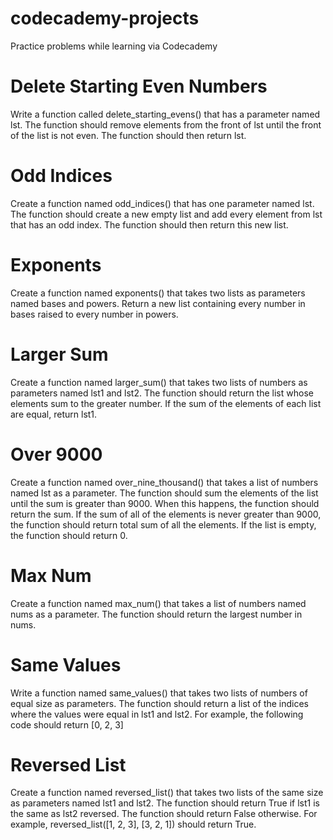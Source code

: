 # codecademy-projects
Practice problems while learning via Codecademy

# Delete Starting Even Numbers
Write a function called delete_starting_evens() that has a parameter named lst.
The function should remove elements from the front of lst until the front of the list is not even. 
The function should then return lst.

# Odd Indices
Create a function named odd_indices() that has one parameter named lst.
The function should create a new empty list and add every element from lst that has an odd index. 
The function should then return this new list.

# Exponents
Create a function named exponents() that takes two lists as parameters named bases and powers. 
Return a new list containing every number in bases raised to every number in powers.

# Larger Sum
Create a function named larger_sum() that takes two lists of numbers as parameters named lst1 and lst2.
The function should return the list whose elements sum to the greater number.
If the sum of the elements of each list are equal, return lst1.

# Over 9000
Create a function named over_nine_thousand() that takes a list of numbers named lst as a parameter.
The function should sum the elements of the list until the sum is greater than 9000. When this happens, 
the function should return the sum. If the sum of all of the elements is never greater than 9000, 
the function should return total sum of all the elements. If the list is empty, the function should return 0.

# Max Num
Create a function named max_num() that takes a list of numbers named nums as a parameter.
The function should return the largest number in nums.

# Same Values
Write a function named same_values() that takes two lists of numbers of equal size as parameters.
The function should return a list of the indices where the values were equal in lst1 and lst2.
For example, the following code should return [0, 2, 3]

# Reversed List
Create a function named reversed_list() that takes two lists of the same size as parameters named lst1 and lst2.
The function should return True if lst1 is the same as lst2 reversed. The function should return False otherwise.
For example, reversed_list([1, 2, 3], [3, 2, 1]) should return True.

